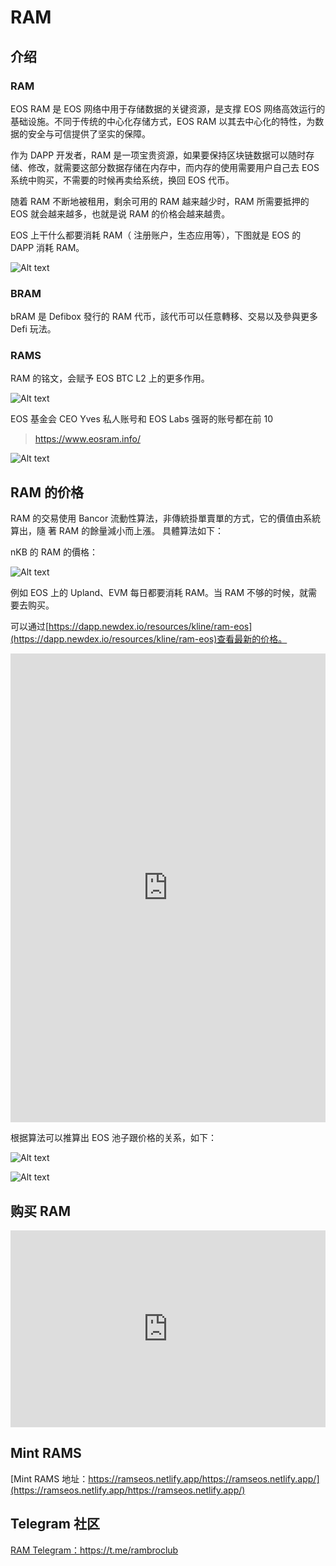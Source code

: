 # RAM

## 介绍

### RAM

EOS RAM 是 EOS 网络中用于存储数据的关键资源，是支撑 EOS 网络高效运行的基础设施。不同于传统的中心化存储方式，EOS RAM 以其去中心化的特性，为数据的安全与可信提供了坚实的保障。

作为 DAPP 开发者，RAM 是一项宝贵资源，如果要保持区块链数据可以随时存储、修改，就需要这部分数据存储在内存中，而内存的使用需要用户自己去 EOS 系统中购买，不需要的时候再卖给系统，换回 EOS 代币。

随着 RAM 不断地被租用，剩余可用的 RAM 越来越少时，RAM 所需要抵押的 EOS 就会越来越多，也就是说 RAM 的价格会越来越贵。

EOS 上干什么都要消耗 RAM（ 注册账户，生态应用等），下图就是 EOS 的 DAPP 消耗 RAM。

![Alt text](image-5.png)

### BRAM

bRAM 是 Defibox 發行的 RAM 代币，該代币可以任意轉移、交易以及參與更多 Defi 玩法。

### RAMS

RAM 的铭文，会赋予 EOS BTC L2 上的更多作用。

![Alt text](image-2.png)

EOS 基金会 CEO Yves 私人账号和 EOS Labs 强哥的账号都在前 10

> https://www.eosram.info/

![Alt text](image-6.png)


## RAM 的价格

RAM 的交易使用 Bancor 流動性算法，非傳統掛單賣單的方式，它的價值由系統算出，隨
著 RAM 的餘量減小而上漲。
具體算法如下：

nKB 的 RAM 的價格：

![Alt text](image-1.png)

例如 EOS 上的 Upland、EVM 每日都要消耗 RAM。当 RAM 不够的时候，就需要去购买。

可以通过[https://dapp.newdex.io/resources/kline/ram-eos](https://dapp.newdex.io/resources/kline/ram-eos)查看最新的价格。

<iframe id="iframe" height=750 width=100% frameborder=0 allowfullscreen="true" src="https://dapp.newdex.io/resources/kline/ram-eos">  
</iframe>

根据算法可以推算出 EOS 池子跟价格的关系，如下：

![Alt text](image-4.png)

![Alt text](image-3.png)

## 购买 RAM

<iframe width="100%" height="315" src="https://www.youtube.com/embed/1hM-DB15P8I?si=X4UO5uPz3QKxLxzN" title="YouTube video player" frameborder="0" allow="accelerometer; autoplay; clipboard-write; encrypted-media; gyroscope; picture-in-picture; web-share" allowfullscreen></iframe>

## Mint RAMS

[Mint RAMS 地址：https://ramseos.netlify.app/https://ramseos.netlify.app/](https://ramseos.netlify.app/https://ramseos.netlify.app/)

## Telegram 社区

[RAM Telegram：https://t.me/rambroclub ](https://t.me/rambroclub)
